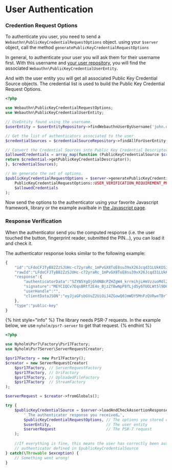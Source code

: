 # User Authentication

### Credention Request Options

To authenticate you user, you need to send a `Webauthn\PublicKeyCredentialRequestOptions` object. using your `$server` object, call the method `generatePublicKeyCredentialRequestOptions` 

In general, to authenticate your user you will ask them for their username first. With this username and [your user repository](../../pre-requisites/user-entity-repository.md), you will find the associated `Webauthn\PublicKeyCredentialUserEntity`.

And with the user entity you will get all associated Public Key Credential Source objects. The credential list is used to build the Public Key Credential Request Options.

```php
<?php

use Webauthn\PublicKeyCredentialRequestOptions;
use Webauthn\PublicKeyCredentialUserEntity;

// UseEntity found using the username.
$userEntity = $userEntityRepository->findWebauthnUserByUsername('john.doe');

// Get the list of authenticators associated to the user
$credentialSources = $credentialSourceRepository->findAllForUserEntity($userEntity);

// Convert the Credential Sources into Public Key Credential Descriptors
$allowedCredentials = array_map(function (PublicKeyCredentialSource $credential) {
return $credential->getPublicKeyCredentialDescriptor();
}, $credentialSources);

// We generate the set of options.
$publicKeyCredentialRequestOptions = $server->generatePublicKeyCredentialRequestOptions(
    PublicKeyCredentialRequestOptions::USER_VERIFICATION_REQUIREMENT_PREFERRED, // Default value
    $allowedCredentials
);
```

Now send the options to the authenticator using your favorite Javascript framework, library or the example availbale in [the Javascript page](../../pre-requisites/javascript.md).

### Response Verification

When the authenticator send you the computed response \(i.e. the user touched the button, fingerprint reader, submitted the PIN…\), you can load it and check it.

The authenticator response looks similar to the following example:

```javascript
{
    "id":"LFdoCFJTyB82ZzSJUHc-c72yraRc_1mPvGX8ToE8su39xX26Jcqd31LUkKOS36FIAWgWl6itMKqmDvruha6ywA",
    "rawId":"LFdoCFJTyB82ZzSJUHc-c72yraRc_1mPvGX8ToE8su39xX26Jcqd31LUkKOS36FIAWgWl6itMKqmDvruha6ywA",
    "response":{
        "authenticatorData":"SZYN5YgOjGh0NBcPZHZgW4_krrmihjLHmVzzuoMdl2MBAAAAAA",
        "signature":"MEYCIQCv7EqsBRtf2E4o_BjzZfBwNpP8fLjd5y6TUOLWt5l9DQIhANiYig9newAJZYTzG1i5lwP-YQk9uXFnnDaHnr2yCKXL",
        "userHandle":"",
        "clientDataJSON":"eyJjaGFsbGVuZ2UiOiJ4ZGowQ0JmWDY5MnFzQVRweTBrTmM4NTMzSmR2ZExVcHFZUDh3RFRYX1pFIiwiY2xpZW50RXh0ZW5zaW9ucyI6e30sImhhc2hBbGdvcml0aG0iOiJTSEEtMjU2Iiwib3JpZ2luIjoiaHR0cDovL2xvY2FsaG9zdDozMDAwIiwidHlwZSI6IndlYmF1dGhuLmdldCJ9"
    },
    "type":"public-key"
}
```

{% hint style="info" %}
The library needs PSR-7 requests. In the example below, we use `nyholm/psr7-server` to get that request.
{% endhint %}

```php
<?php

use Nyholm\Psr7\Factory\Psr17Factory;
use Nyholm\Psr7Server\ServerRequestCreator;

$psr17Factory = new Psr17Factory();
$creator = new ServerRequestCreator(
    $psr17Factory, // ServerRequestFactory
    $psr17Factory, // UriFactory
    $psr17Factory, // UploadedFileFactory
    $psr17Factory  // StreamFactory
);

$serverRequest = $creator->fromGlobals();

try {
    $publicKeyCredentialSource = $server->loadAndCheckAssertionResponse(
        '_The authenticator response you received…',
        $publicKeyCredentialRequestOptions, // The options you stored during the previous step
        $userEntity,                        // The user entity
        $serverRequest                      // The PSR-7 request
    );
    
    //If everything is fine, this means the user has correctly been authenticated using the
    // authenticator defined in $publicKeyCredentialSource
} catch(\Throwable $exception) {
    // Something went wrong!
}
```

